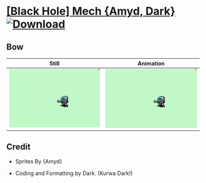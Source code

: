 # [\[Black Hole\] Mech {Amyd, Dark}](./) [![Download](https://img.shields.io/badge/Download--red?style=social&logo=github)](https://minhaskamal.github.io/DownGit/#/home?url=https://github.com/Klokinator/FE-Repo/tree/main/Battle%20Animations%2FAdvance%20Wars%20Animation%20Ports%2F%5BBlack%20Hole%5D%20Mech%20%7BAmyd%2C%20Dark%7D%2F5.%20Bow%20(Missile))

## Bow

| Still | Animation |
| :---: | :-------: |
| ![Bow still](./Bow_000.png) | ![Bow](./Bow.gif) |

## Credit

- Sprites By {Amyd}

- Coding and Formatting by Dark. (Kurwa Dark!)
